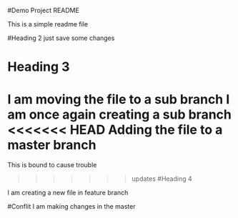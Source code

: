 #Demo Project README

This is a simple readme file 

#Heading 2
just save some changes 

# Heading 3
I am moving the file to a sub branch
I am once again creating a sub branch
<<<<<<< HEAD
Adding the file to a master branch
=======
This is bound to cause trouble
>>>>>>> updates
#Heading 4

I am creating a new file in feature branch

#Conflit
I am making changes in the master 
